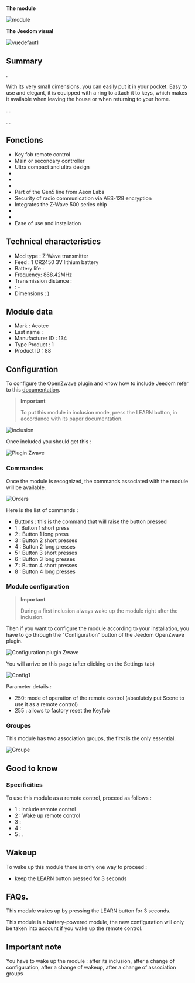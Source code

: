 # 

**The module**

![module](images/aeotec.keyfob-gen5/module.jpg)

**The Jeedom visual**

![vuedefaut1](images/aeotec.keyfob-gen5/vuedefaut1.jpg)

## Summary

.

With its very small dimensions, you can easily put it in your pocket. Easy to use and elegant, it is equipped with a ring to attach it to keys, which makes it available when leaving the house or when returning to your home.

. .

. .

## Fonctions

-   Key fob remote control
-   Main or secondary controller
-   Ultra compact and ultra design
-   
-   
-   
-   Part of the Gen5 line from Aeon Labs
-   Security of radio communication via AES-128 encryption
-   Integrates the Z-Wave 500 series chip
-   
-   
-   Ease of use and installation

## Technical characteristics

-   Mod type : Z-Wave transmitter
-   Feed : 1 CR2450 3V lithium battery
-   Battery life : 
-   Frequency: 868.42MHz
-   Transmission distance : 
-    : -
-   Dimensions : )

## Module data

-   Mark : Aeotec
-   Last name : 
-   Manufacturer ID : 134
-   Type Product : 1
-   Product ID : 88

## Configuration

To configure the OpenZwave plugin and know how to include Jeedom refer to this [documentation](https://doc.jeedom.com/en_US/plugins/automation%20protocol/openzwave/).

> **Important**
>
> To put this module in inclusion mode, press the LEARN button, in accordance with its paper documentation.

![inclusion](images/aeotec.keyfob-gen5/inclusion.jpg)

Once included you should get this :

![Plugin Zwave](images/aeotec.keyfob-gen5/information.jpg)

### Commandes

Once the module is recognized, the commands associated with the module will be available.

![Orders](images/aeotec.keyfob-gen5/commandes.jpg)

Here is the list of commands :

-   Buttons : this is the command that will raise the button pressed
  - 1 : Button 1 short press
  - 2 : Button 1 long press
  - 3 : Button 2 short presses
  - 4 : Button 2 long presses
  - 5 : Button 3 short presses
  - 6 : Button 3 long presses
  - 7 : Button 4 short presses
  - 8 : Button 4 long presses

### Module configuration

> **Important**
>
> During a first inclusion always wake up the module right after the inclusion.

Then if you want to configure the module according to your installation, you have to go through the "Configuration" button of the Jeedom OpenZwave plugin.

![Configuration plugin Zwave](images/plugin/bouton_configuration.jpg)

You will arrive on this page (after clicking on the Settings tab)

![Config1](images/aeotec.keyfob-gen5/config1.jpg)

Parameter details :

-   250: mode of operation of the remote control (absolutely put Scene to use it as a remote control)
-   255 : allows to factory reset the Keyfob

### Groupes

This module has two association groups, the first is the only essential.

![Groupe](images/aeotec.keyfob-gen5/groupe.jpg)

##  Good to know

### Specificities

To use this module as a remote control, proceed as follows :

-   1 : Include remote control
-   2 : Wake up remote control
-   3 : 
-   4 : 
-   5 : .

## Wakeup

To wake up this module there is only one way to proceed :

-   keep the LEARN button pressed for 3 seconds

## FAQs.

This module wakes up by pressing the LEARN button for 3 seconds.

This module is a battery-powered module, the new configuration will only be taken into account if you wake up the remote control.

## Important note

You have to wake up the module : after its inclusion, after a change of configuration, after a change of wakeup, after a change of association groups
